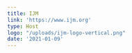```yaml
---
title: IJM
link: 'https://www.ijm.org'
type: Host
logo: "/uploads/ijm-logo-vertical.png"
date: '2021-01-09'
---
```

